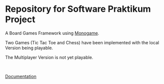 # Repository for Software Praktikum Project #

A Board Games Framework using [Monogame](https://monogame.net/).

Two Games (Tic Tac Toe and Chess) have been implemented with the local Version being playable.

The Multiplayer Version is not yet playable.

&nbsp;

[Documentation](./Documentation/README.md)
